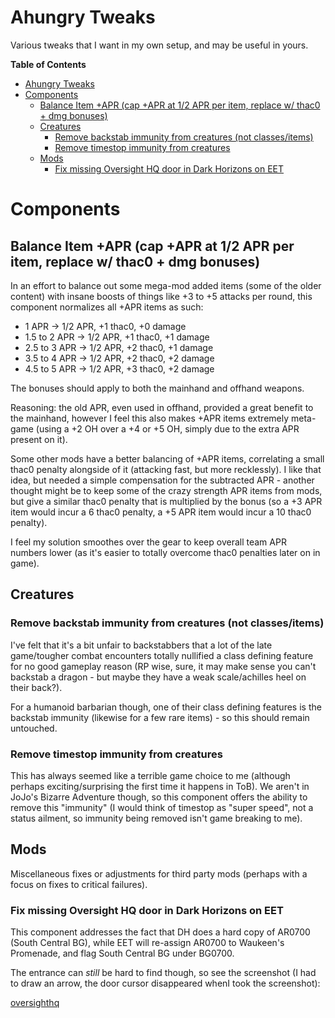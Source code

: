 # Ahungry Tweaks

Various tweaks that I want in my own setup, and may be useful in yours.

<!-- markdown-toc start - Don't edit this section. Run M-x markdown-toc-refresh-toc -->
**Table of Contents**

- [Ahungry Tweaks](#ahungry-tweaks)
- [Components](#components)
    - [Balance Item +APR (cap +APR at 1/2 APR per item, replace w/ thac0 + dmg bonuses)](#balance-item-apr-cap-apr-at-12-apr-per-item-replace-w-thac0--dmg-bonuses)
    - [Creatures](#creatures)
        - [Remove backstab immunity from creatures (not classes/items)](#remove-backstab-immunity-from-creatures-not-classesitems)
        - [Remove timestop immunity from creatures](#remove-timestop-immunity-from-creatures)
    - [Mods](#mods)
        - [Fix missing Oversight HQ door in Dark Horizons on EET](#fix-missing-oversight-hq-door-in-dark-horizons-on-eet)

<!-- markdown-toc end -->

# Components

## Balance Item +APR (cap +APR at 1/2 APR per item, replace w/ thac0 + dmg bonuses)

In an effort to balance out some mega-mod added items (some of the
older content) with insane boosts of things like +3 to +5 attacks per
round, this component normalizes all +APR items as such:

- 1 APR -> 1/2 APR, +1 thac0, +0 damage
- 1.5 to 2 APR -> 1/2 APR, +1 thac0, +1 damage
- 2.5 to 3 APR -> 1/2 APR, +2 thac0, +1 damage
- 3.5 to 4 APR -> 1/2 APR, +2 thac0, +2 damage
- 4.5 to 5 APR -> 1/2 APR, +3 thac0, +2 damage

The bonuses should apply to both the mainhand and offhand weapons.

Reasoning: the old APR, even used in offhand, provided a great
benefit to the mainhand, however I feel this also makes +APR items
extremely meta-game (using a +2 OH over a +4 or +5 OH, simply due to
the extra APR present on it).

Some other mods have a better balancing of +APR items, correlating a
small thac0 penalty alongside of it (attacking fast, but more
recklessly).  I like that idea, but needed a simple compensation for
the subtracted APR - another thought might be to keep some of the
crazy strength APR items from mods, but give a similar thac0 penalty
that is multiplied by the bonus (so a +3 APR item would incur a 6
thac0 penalty, a +5 APR item would incur a 10 thac0 penalty).

I feel my solution smoothes over the gear to keep overall team APR
numbers lower (as it's easier to totally overcome thac0 penalties
later on in game).

## Creatures

### Remove backstab immunity from creatures (not classes/items)

I've felt that it's a bit unfair to backstabbers that a lot of the
late game/tougher combat encounters totally nullified a class defining
feature for no good gameplay reason (RP wise, sure, it may make sense
you can't backstab a dragon - but maybe they have a weak
scale/achilles heel on their back?).

For a humanoid barbarian though, one of their class defining features
is the backstab immunity (likewise for a few rare items) - so this
should remain untouched.

### Remove timestop immunity from creatures

This has always seemed like a terrible game choice to me (although
perhaps exciting/surprising the first time it happens in ToB).
We aren't in JoJo's Bizarre Adventure though, so this component offers
the ability to remove this "immunity" (I would think of timestop as
"super speed", not a status ailment, so immunity being removed isn't
game breaking to me).

## Mods

Miscellaneous fixes or adjustments for third party mods (perhaps with
a focus on fixes to critical failures).

### Fix missing Oversight HQ door in Dark Horizons on EET

This component addresses the fact that DH does a hard copy of AR0700
(South Central BG), while EET will re-assign AR0700 to Waukeen's
Promenade, and flag South Central BG under BG0700.

The entrance can *still* be hard to find though, so see the
screenshot (I had to draw an arrow, the door cursor disappeared whenI
took the screenshot):

[oversighthq](https://github.com/ahungry/ahungry_tweaks/blob/master/oversighthq.png)
